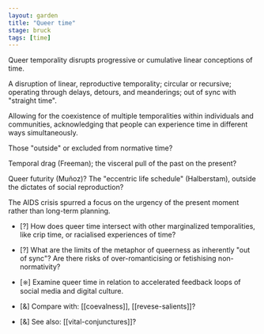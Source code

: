 ```yaml
---  
layout: garden
title: "Queer time"
stage: bruck
tags: [time]
---
```


Queer temporality disrupts progressive or cumulative linear conceptions of time.

A disruption of linear, reproductive temporality; circular or recursive; operating through delays, detours, and meanderings; out of sync with "straight time".

Allowing for the coexistence of multiple temporalities within individuals and communities, acknowledging that people can experience time in different ways simultaneously.

Those "outside" or excluded from normative time?

Temporal drag (Freeman); the visceral pull of the past on the present? 

Queer futurity (Muñoz)? The "eccentric life schedule" (Halberstam), outside the dictates of social reproduction?

The AIDS crisis spurred a focus on the urgency of the present moment rather than long-term planning.

- [?] How does queer time intersect with other marginalized temporalities, like crip time, or racialised experiences of time?
- [?]  What are the limits of the metaphor of queerness as inherently "out of sync"? Are there risks of over-romanticising or fetishising non-normativity?
- [⎈] Examine queer time in relation to accelerated feedback loops of social media and digital culture.

- [&] Compare with: [[coevalness]], [[revese-salients]]?
- [&] See also: [[vital-conjunctures]]?